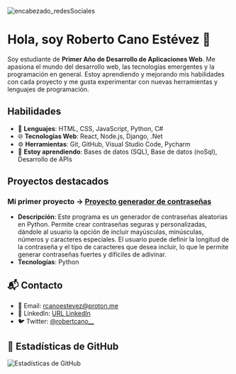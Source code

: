 ![encabezado_redesSociales](https://github.com/user-attachments/assets/a9f11687-a851-4c5f-b028-b58730d111bc)


# Hola, soy Roberto Cano Estévez 👋

Soy estudiante de **Primer Año de Desarrollo de Aplicaciones Web**. Me apasiona el mundo del desarrollo web, las tecnologías emergentes y la programación en general. Estoy aprendiendo y mejorando mis habilidades con cada proyecto y me gusta experimentar con nuevas herramientas y lenguajes de programación.

## Habilidades
- 🔧 **Lenguajes**: HTML, CSS, JavaScript, Python, C#
- 🌐 **Tecnologías Web**: React, Node.js, Django, .Net
- ⚙️ **Herramientas**: Git, GitHub, Visual Studio Code, Pycharm
- 🌱 **Estoy aprendiendo**: Bases de datos (SQL), Base de datos (noSql), Desarrollo de APIs

## Proyectos destacados

### Mi primer proyecto -> [Proyecto generador de contraseñas](https://github.com/robertcanoe/password-generator)
- **Descripción**: Este programa es un generador de contraseñas aleatorias en Python. Permite crear contraseñas seguras y personalizadas, dándole al usuario la opción de incluir mayúsculas, minúsculas, números y caracteres especiales. El usuario puede definir la longitud de la contraseña y el tipo de caracteres que desea incluir, lo que le permite generar contraseñas fuertes y difíciles de adivinar.
- **Tecnologías**: Python

## 📬 Contacto

- 📧 Email: rcanoestevez@proton.me
- 💼 LinkedIn: [URL LinkedIn](www.linkedin.com/in/robertocanoe)
- 🐦 Twitter: [@robertcano__](https://x.com/robertcano__)

## 🚀 Estadísticas de GitHub

![Estadísticas de GitHub](https://github-readme-stats.vercel.app/api?username=robertcanoe&show_icons=true&hide_title=true&count_private=true)
